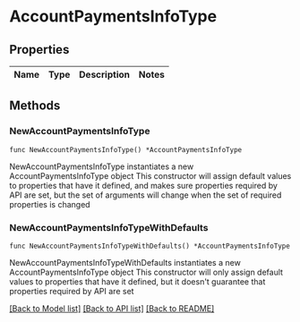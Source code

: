 # AccountPaymentsInfoType

## Properties

Name | Type | Description | Notes
------------ | ------------- | ------------- | -------------

## Methods

### NewAccountPaymentsInfoType

`func NewAccountPaymentsInfoType() *AccountPaymentsInfoType`

NewAccountPaymentsInfoType instantiates a new AccountPaymentsInfoType object
This constructor will assign default values to properties that have it defined,
and makes sure properties required by API are set, but the set of arguments
will change when the set of required properties is changed

### NewAccountPaymentsInfoTypeWithDefaults

`func NewAccountPaymentsInfoTypeWithDefaults() *AccountPaymentsInfoType`

NewAccountPaymentsInfoTypeWithDefaults instantiates a new AccountPaymentsInfoType object
This constructor will only assign default values to properties that have it defined,
but it doesn't guarantee that properties required by API are set


[[Back to Model list]](../README.md#documentation-for-models) [[Back to API list]](../README.md#documentation-for-api-endpoints) [[Back to README]](../README.md)


